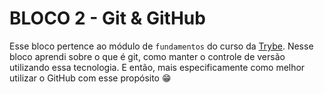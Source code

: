 # BLOCO 2 - Git & GitHub

Esse bloco pertence ao módulo de `fundamentos` do curso da [Trybe](https://www.betrybe.com/). Nesse bloco aprendi sobre o que é git, como manter o controle de versão utilizando essa tecnologia. E então, mais especificamente como melhor utilizar o GitHub com esse propósito :grin:
